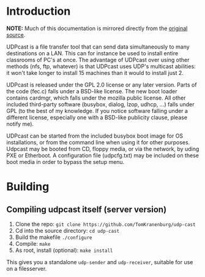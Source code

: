 # Introduction

**NOTE:** Much of this documentation is mirrored directly from the [original source](http://www.udpcast.linux.lu/).

UDPcast is a file transfer tool that can send data simultaneously to many destinations on a LAN. This can for instance be used to install entire classrooms of PC's at once. The advantage of UDPcast over using other methods (nfs, ftp, whatever) is that UDPcast uses UDP's multicast abilities: it won't take longer to install 15 machines than it would to install just 2.

UDPcast is released under the GPL 2.0 license or any later version. Parts of the code (fec.c) falls under a BSD-like license. The new boot loader contains cardmgr, which falls under the mozilla public license. All other included third-party software (busybox, dialog, lzop, udhcp, ...) falls under GPL (to the best of my knowledge. If you notice software falling under a different license, especially one with a BSD-like publicity clause, please notify me).

UDPcast can be started from the included busybox boot image for OS installations, or from the command line when using it for other purposes. Udpcast may be booted from CD, floppy media, or via the network, by uding PXE or Etherboot. A configuration file (udpcfg.txt) may be included on these boot media in order to bypass the setup menu.

# Building
## Compiling udpcast itself (server version)

1. Clone the repo:
`git clone https://github.com/TomKranenburg/udp-cast`
2. Cd into the source directory:
`cd udp-cast`
3. Build the makefile
`./configure`   
4. Compile:
`make`
5. As root, install (optional):
`make install`

This gives you a standalone `udp-sender` and `udp-receiver`, suitable for use on a filesserver.
